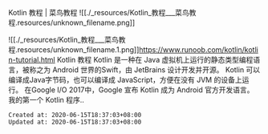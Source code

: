 
Kotlin 教程 | 菜鸟教程
![[./_resources/Kotlin_教程___菜鸟教程.resources/unknown_filename.png]]

![[./_resources/Kotlin_教程___菜鸟教程.resources/unknown_filename.1.png]]<https://www.runoob.com/kotlin/kotlin-tutorial.html>
Kotlin 教程 Kotlin 是一种在 Java 虚拟机上运行的静态类型编程语言，被称之为 Android 世界的Swift，由 JetBrains 设计开发并开源。 Kotlin 可以编译成Java字节码，也可以编译成 JavaScript，方便在没有 JVM 的设备上运行。 在Google I/O 2017中，Google 宣布 Kotlin 成为 Android 官方开发语言。 我的第一个 Kotlin 程序..

    Created at: 2020-06-15T18:37:03+08:00
    Updated at: 2020-06-15T18:37:03+08:00

